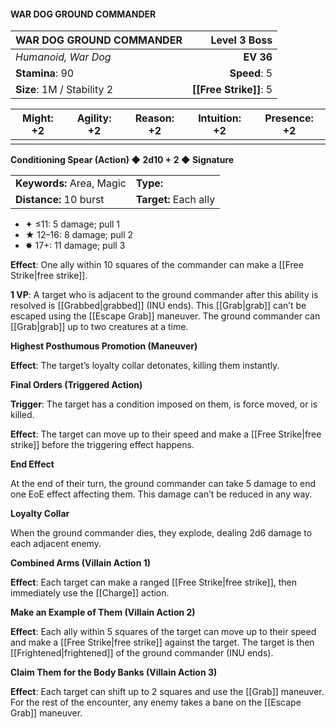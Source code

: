 #### WAR DOG GROUND COMMANDER

| WAR DOG GROUND COMMANDER   |   **Level 3 Boss** |
| :------------------------- | -----------------: |
| *Humanoid, War Dog*        |          **EV 36** |
| **Stamina**: 90            |       **Speed**: 5 |
| **Size**: 1M / Stability 2 | **[[Free Strike]]**: 5 |

| **Might**: +2 | **Agility**: +2 | **Reason**: +2 | **Intuition**: +2 | **Presence**: +2 |
| ------------- | --------------- | -------------- | ----------------- | ---------------- |
|               |                 |                |                   |                  |

**Conditioning Spear (Action) ◆ 2d10 + 2 ◆ Signature**

|                           |                       |
| :------------------------ | :-------------------- |
| **Keywords:** Area, Magic | **Type:**             |
| **Distance:** 10 burst    | **Target:** Each ally |

- ✦ ≤11: 5 damage; pull 1
- ★ 12–16: 8 damage; pull 2
- ✸ 17+: 11 damage; pull 3

**Effect**: One ally within 10 squares of the commander can make a [[Free Strike\|free strike]].

**1 VP**: A target who is adjacent to the ground commander after this ability is resolved is [[Grabbed\|grabbed]] (INU ends). This [[Grab\|grab]] can’t be escaped using the [[Escape Grab]] maneuver. The ground commander can [[Grab\|grab]] up to two creatures at a time.

**Highest Posthumous Promotion (Maneuver)**

**Effect**: The target’s loyalty collar detonates, killing them instantly.

**Final Orders (Triggered Action)**

**Trigger**: The target has a condition imposed on them, is force moved, or is killed.

**Effect**: The target can move up to their speed and make a [[Free Strike\|free strike]] before the triggering effect happens.

**End Effect**

At the end of their turn, the ground commander can take 5 damage to end one EoE effect affecting them. This damage can’t be reduced in any way.

**Loyalty Collar**

When the ground commander dies, they explode, dealing 2d6 damage to each adjacent enemy.

**Combined Arms (Villain Action 1)**

**Effect**: Each target can make a ranged [[Free Strike\|free strike]], then immediately use the [[Charge]] action.

**Make an Example of Them (Villain Action 2)**

**Effect**: Each ally within 5 squares of the target can move up to their speed and make a [[Free Strike\|free strike]] against the target. The target is then [[Frightened\|frightened]] of the ground commander (INU ends).

**Claim Them for the Body Banks (Villain Action 3)**

**Effect**: Each target can shift up to 2 squares and use the [[Grab]] maneuver. For the rest of the encounter, any enemy takes a bane on the [[Escape Grab]] maneuver.
